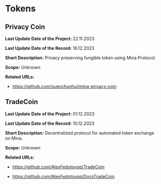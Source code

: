 # Tokens

## Privacy Coin

**Last Update Date of the Project:** 22.11.2023

**Last Update Date of the Record:** 16.12.2023

**Short Description:** Privacy preserving fungible token using Mina Protocol.

**Scope:** Unknown

**Related URLs:** 

- https://github.com/suenchunhui/mina-privacy-coin

## TradeCoin

**Last Update Date of the Project:** 01.12.2023

**Last Update Date of the Record:** 10.12.2023

**Short Description:** Decentralized protocol for automated token exchange on Mina.

**Scope:** Unknown

**Related URLs:** 

- https://github.com/AlexFedotovqq/TradeCoin

- https://github.com/AlexFedotovqq/DocsTradeCoin
